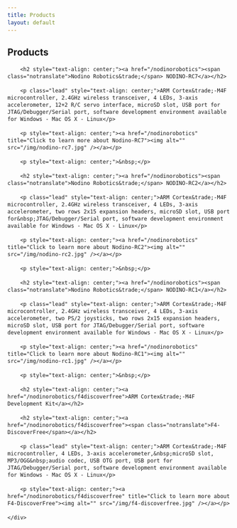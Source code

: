 ```yaml
---
title: Products
layout: default
---
```


<div class="row-fluid">
	<div class="span12">
		<h2>Products</h2>
	</div>
</div>

<div class="row-fluid">
	<div class="span12">

		<h2 style="text-align: center;"><a href="/nodinorobotics"><span class="notranslate">Nodino Robotics&trade;</span> NODINO-RC7</a></h2>

		<p class="lead" style="text-align: center;">ARM Cortex&trade;-M4F microcontroller, 2.4GHz wireless transceiver, 4 LEDs, 3-axis accelerometer, 12+2 R/C servo interface, microSD slot, USB port for JTAG/Debugger/Serial port, software development environment available for Windows - Mac OS X - Linux</p>

		<p style="text-align: center;"><a href="/nodinorobotics" title="Click to learn more about Nodino-RC7"><img alt="" src="/img/nodino-rc7.jpg" /></a></p>

		<p style="text-align: center;">&nbsp;</p>

		<h2 style="text-align: center;"><a href="/nodinorobotics"><span class="notranslate">Nodino Robotics&trade;</span> NODINO-RC2</a></h2>

		<p class="lead" style="text-align: center;">ARM Cortex&trade;-M4F microcontroller, 2.4GHz wireless transceiver, 4 LEDs, 3-axis accelerometer, two rows 2x15 expansion headers, microSD slot, USB port for&nbsp;JTAG/Debugger/Serial port, software development environment available for Windows - Mac OS X - Linux</p>

		<p style="text-align: center;"><a href="/nodinorobotics" title="Click to learn more about Nodino-RC2"><img alt="" src="/img/nodino-rc2.jpg" /></a></p>

		<p style="text-align: center;">&nbsp;</p>

		<h2 style="text-align: center;"><a href="/nodinorobotics"><span class="notranslate">Nodino Robotics&trade;</span> NODINO-RC1</a></h2>

		<p class="lead" style="text-align: center;">ARM Cortex&trade;-M4F microcontroller, 2.4GHz wireless transceiver, 4 LEDs, 3-axis accelerometer, two PS/2 joysticks, two rows 2x15 expansion headers, microSD slot, USB port for JTAG/Debugger/Serial port, software development environment available for Windows - Mac OS X - Linux</p>

		<p style="text-align: center;"><a href="/nodinorobotics" title="Click to learn more about Nodino-RC1"><img alt="" src="/img/nodino-rc1.jpg" /></a></p>

		<p style="text-align: center;">&nbsp;</p>

		<h2 style="text-align: center;"><a href="/nodinorobotics/f4discoverfree">ARM Cortex&trade;-M4F Development Kit</a></h2>

		<h2 style="text-align: center;"><a href="/nodinorobotics/f4discoverfree"><span class="notranslate">F4-DiscoverFree</span></a></h2>

		<p class="lead" style="text-align: center;">ARM Cortex&trade;-M4F microcontroller, 4 LEDs, 3-axis accelerometer,&nbsp;microSD slot, MP3/OGG&nbsp;audio codec, USB OTG port, USB port for JTAG/Debugger/Serial port, software development environment available for Windows - Mac OS X - Linux</p>

		<p style="text-align: center;"><a href="/nodinorobotics/f4discoverfree" title="Click to learn more about F4-DiscoverFree"><img alt="" src="/img/f4-discoverfree.jpg" /></a></p>

	</div>
</div>